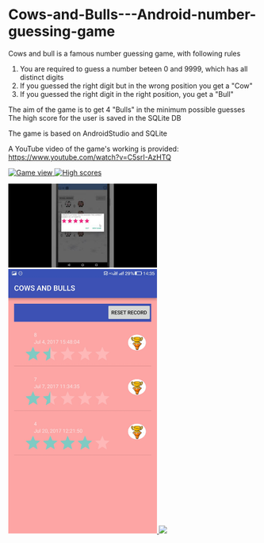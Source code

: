 # Cows-and-Bulls---Android-number-guessing-game

Cows and bull is a famous number guessing game, with following rules

1. You are required to guess a number beteen 0 and 9999, which has all distinct digits
2. If you guessed the right digit but in the wrong position you get a "Cow"
3. If you guessed the right digit in the right position, you get a "Bull"

The aim of the game is to get 4 "Bulls" in the minimum possible guesses
The high score for the user is saved in the SQLite DB

The game is based on AndroidStudio and SQLite

A YouTube video of the game's working is provided: https://www.youtube.com/watch?v=C5srI-AzHTQ


<p>
<a href="https://drive.google.com/uc?export=view&id=0By8hUJNS38zXN2ZRbGdlcEJlYjQ"><img src="https://drive.google.com/uc?export=view&id=0By8hUJNS38zXN2ZRbGdlcEJlYjQ" style="width: 650px; max-width: 100%; height: auto" title="Game view" /> 
  </p?
  
  
  <a href="https://drive.google.com/uc?export=view&id=0By8hUJNS38zXYzVyRG9pSDRzTWs"><img src="https://drive.google.com/uc?export=view&id=0By8hUJNS38zXYzVyRG9pSDRzTWs" style="width: 650px; max-width: 100%; height: auto" title="High scores" />
  
  <p>
<img src="Game View.jpg" width="300" />
 <img src="High Scores.jpg" width="300" />
   <img src="Play View.jpg" width="300" />
  </p>
  

  

